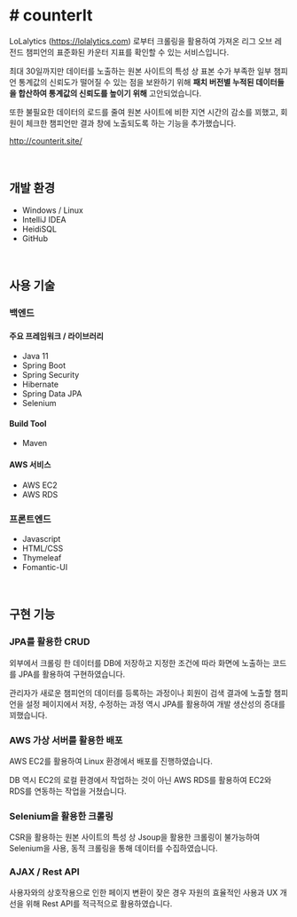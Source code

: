 # # counterIt
LoLalytics (https://lolalytics.com) 로부터 크롤링을 활용하여 가져온 리그 오브 레전드 챔피언의 표준화된 카운터 지표를 확인할 수 있는 서비스입니다.

최대 30일까지만 데이터를 노출하는 원본 사이트의 특성 상 표본 수가 부족한 일부 챔피언 통계값의 신뢰도가 떨어질 수 있는 점을 보완하기 위해 **패치 버전별 누적된 데이터들을 합산하여 통계값의 신뢰도를 높이기 위해** 고안되었습니다.

또한 불필요한 데이터의 로드를 줄여 원본 사이트에 비한 지연 시간의 감소를 꾀했고, 회원이 체크한 챔피언만 결과 창에 노출되도록 하는 기능을 추가했습니다.

http://counterit.site/

<br>

## 개발 환경
- Windows / Linux
- IntelliJ IDEA
- HeidiSQL
- GitHub

<br>

## 사용 기술
### 백엔드
#### 주요 프레임워크 / 라이브러리
- Java 11
- Spring Boot
- Spring Security
- Hibernate
- Spring Data JPA
- Selenium

#### Build Tool
- Maven

#### AWS 서비스
- AWS EC2
- AWS RDS

### 프론트엔드
- Javascript
- HTML/CSS
- Thymeleaf
- Fomantic-UI

<br>

## 구현 기능
### JPA를 활용한 CRUD

외부에서 크롤링 한 데이터를 DB에 저장하고 지정한 조건에 따라 화면에 노출하는 코드를 JPA를 활용하여 구현하였습니다.

관리자가 새로운 챔피언의 데이터를 등록하는 과정이나 회원이 검색 결과에 노출할 챔피언을 설정 페이지에서 저장, 수정하는 과정 역시 JPA를 활용하여 개발 생산성의 증대를 꾀했습니다.

### AWS 가상 서버를 활용한 배포

AWS EC2를 활용하여 Linux 환경에서 배포를 진행하였습니다.

DB 역시 EC2의 로컬 환경에서 작업하는 것이 아닌 AWS RDS를 활용하여 EC2와 RDS를 연동하는 작업을 거쳤습니다.

### Selenium을 활용한 크롤링

CSR을 활용하는 원본 사이트의 특성 상 Jsoup을 활용한 크롤링이 불가능하여 Selenium을 사용, 동적 크롤링을 통해 데이터를 수집하였습니다.

### AJAX / Rest API

사용자와의 상호작용으로 인한 페이지 변환이 잦은 경우 자원의 효율적인 사용과 UX 개선을 위해 Rest API를 적극적으로 활용하였습니다.

